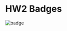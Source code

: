 # HW2 Badges
![badge](https://img.shields.io/endpoint?url=https://gist.githubusercontent.com/Captain-Tim/cbc5a0932cfa7cc46e32324d7e3a846f/raw/pylint.json)


